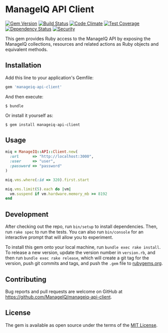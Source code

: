 # ManageIQ API Client

[![Gem Version](https://badge.fury.io/rb/manageiq-api-client.svg)](http://badge.fury.io/rb/manageiq-api-client)
[![Build Status](https://travis-ci.org/ManageIQ/manageiq-api-client.svg)](https://travis-ci.org/ManageIQ/manageiq-api-client)
[![Code Climate](https://codeclimate.com/github/ManageIQ/manageiq-api-client.svg)](https://codeclimate.com/github/ManageIQ/manageiq-api-client)
[![Test Coverage](https://codeclimate.com/github/ManageIQ/manageiq-api-client/badges/coverage.svg)](https://codeclimate.com/github/ManageIQ/manageiq-api-client/coverage)
[![Dependency Status](https://gemnasium.com/ManageIQ/manageiq-api-client.svg)](https://gemnasium.com/ManageIQ/manageiq-api-client)
[![Security](https://hakiri.io/github/ManageIQ/manageiq-api-client/master.svg)](https://hakiri.io/github/ManageIQ/manageiq-api-client/master)

This gem provides Ruby access to the ManageIQ API by exposing the ManageIQ
collections, resources and related actions as Ruby objects and equivalent methods.

## Installation

Add this line to your application's Gemfile:

```ruby
gem 'manageiq-api-client'
```

And then execute:

    $ bundle

Or install it yourself as:

    $ gem install manageiq-api-client

## Usage

```ruby
miq = ManageIQ::API::Client.new(
  :url      => "http://localhost:3000",
  :user     => "user",
  :password => "password"
)

miq.vms.where(:id => 320).first.start

miq.vms.limit(5).each do |vm|
  vm.suspend if vm.hardware.memory_mb >= 8192
end
```

## Development

After checking out the repo, run `bin/setup` to install dependencies. Then, run `rake spec` to run the tests. You can also run `bin/console` for an interactive prompt that will allow you to experiment.

To install this gem onto your local machine, run `bundle exec rake install`. To release a new version, update the version number in `version.rb`, and then run `bundle exec rake release`, which will create a git tag for the version, push git commits and tags, and push the `.gem` file to [rubygems.org](https://rubygems.org).

## Contributing

Bug reports and pull requests are welcome on GitHub at https://github.com/ManageIQ/manageiq-api-client.

## License

The gem is available as open source under the terms of the [MIT License](http://opensource.org/licenses/MIT).

